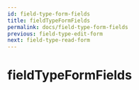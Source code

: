 ```yaml
---
id: field-type-form-fields
title: fieldTypeFormFields
permalink: docs/field-type-form-fields
previous: field-type-edit-form
next: field-type-read-form
---
```


# fieldTypeFormFields

